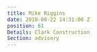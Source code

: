 ```yaml
---
title: Mike Riggins
date: 2018-08-22 14:31:00 Z
position: 61
Details: Clark Construction
Section: advisory
---
```


